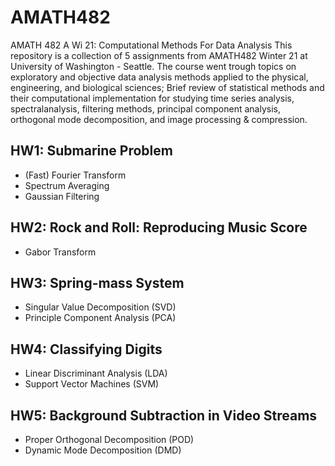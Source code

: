 # AMATH482
AMATH 482 A Wi 21: Computational Methods For Data Analysis
This repository is a collection of 5 assignments from AMATH482 Winter 21 at University of Washington - Seattle. The course went trough topics on exploratory and objective data analysis methods applied to the physical, engineering, and biological sciences; Brief review of statistical methods and their computational implementation for studying time series analysis, spectralanalysis, filtering methods, principal component analysis, orthogonal mode decomposition, and image processing & compression.

## HW1: Submarine Problem
- (Fast) Fourier Transform
- Spectrum Averaging
- Gaussian Filtering

## HW2: Rock and Roll: Reproducing Music Score
- Gabor Transform

## HW3: Spring-mass System
- Singular Value Decomposition (SVD)
- Principle Component Analysis (PCA)

## HW4: Classifying Digits
- Linear Discriminant Analysis (LDA)
- Support Vector Machines (SVM)

## HW5: Background Subtraction in Video Streams
- Proper Orthogonal Decomposition (POD)
- Dynamic Mode Decomposition (DMD)
